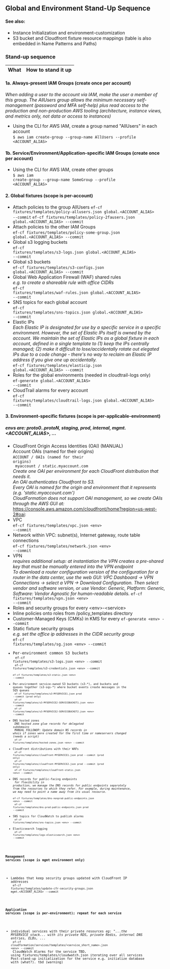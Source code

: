 ## Global and Environment Stand-Up Sequence

#### See also:
- Instance Initialization and environment-customization
- S3 bucket and Cloudfront fixture resource mappings (table is also embedded in Name Patterns and Paths)

### Stand-up sequence

| What | How to stand it up |
| ---- | ------------------ |

#### 1a. Always-present IAM Groups (create once per account)
_When adding a user to the account via IAM, make the user a member of this group.
The AllUsers group allows the minimum necessary self-management (password and MFA self-help)
plus read access to the production and non-production AWS tooling (architecture, instance views, and metrics only, not data or access to instances)_

- Using the CLI for AWS IAM, create a group named "AllUsers" in each account<br>
<code>$ aws iam create-group --group-name AllUsers --profile <ACCOUNT_ALIAS></code>

#### 1b. Service/Environment/Application-specific IAM Groups (create once per account)
- Using the CLI for AWS IAM, create other groups<br>
<code>$ aws iam create-group --group-name SomeGroup --profile <ACCOUNT_ALIAS></code>


#### 2. Global fixtures (scope is per-account)
- Attach policies to the group AllUsers	
<code>ef-cf fixtures/templates/policy-allusers.json global.<ACCOUNT_ALIAS> --commit</code>
<code>ef-cf fixtures/templates/policy-2fausers.json global.<ACCOUNT_ALIAS> --commit</code>
- Attach policies to the other IAM Groups	
<code>ef-cf fixtures/templates/policy-some-group.json global.<ACCOUNT_ALIAS> --commit</code>
- Global s3 logging buckets<br>
<code>ef-cf fixtures/templates/s3-logs.json global.<ACCOUNT_ALIAS> --commit</code>
- Global s3 buckets<br>
<code>ef-cf fixtures/templates/s3-configs.json global.<ACCOUNT_ALIAS> --commit</code>
- Global Web Application Firewall (WAF) shared rules<br>
_e.g. to create a shareable rule with office CIDRs_<br>
<code>ef-cf fixtures/templates/waf-rules.json global.<ACCOUNT_ALIAS> --commit</code>
- SNS topics for each global account<br>
<code>ef-cf fixtures/templates/sns-topics.json global.<ACCOUNT_ALIAS> --commit</code>
- Elastic IPs<br>
_Each Elastic IP is designated for use by a specific service in a specific environment.
However, the set of Elastic IPs itself is owned by the account. We maintain the set of
Elastic IPs as a global fixture in each account, defined in a single template to (1)
keep the IPs centrally managed; (2) make it difficult to lose/accidentally rotate out
elegated IPs due to a code change - there's no way to reclaim an Elastic IP address if
you give one up accidentally._<br>
<code>ef-cf fixtures/templates/elasticip.json global.<ACCOUNT_ALIAS> --commit</code>
- Roles for the global environments (needed in cloudtrail-logs only)<br>
<code>ef-generate global.<ACCOUNT_ALIAS> --commit</code>
- CloudTrail alarms for every account<br>
<code>ef-cf fixtures/templates/cloudtrail-logs.json global.<ACCOUNT_ALIAS> --commit</code>


#### 3. Environment-specific fixtures (scope is per-applicable-environment)
##### envs are: proto0..protoN, staging, prod, internal, mgmt.<ACCOUNT_ALIAS>, ...
- CloudFront Origin Access Identities (OAI) (MANUAL)<br>
Account OAIs (named for their origins)<br>
<code>ACCOUNT / OAIs (named for their origins)<br>
myaccount / static.myaccount.com
</code><br>
_Create one OAI per environment for each CloudFront distribution that needs it._<br>
_An OAI authenticates Cloudfront to S3._<br>
_Every OAI is named for the origin and environment that it represents (e.g. 'static.myaccount.com')_<br>
_CloudFormation does not support OAI management, so we create OAIs through the AWS GUI at:_<br>
https://console.aws.amazon.com/cloudfront/home?region=us-west-2#oai:
- VPC<br>
<code>ef-cf fixtures/templates/vpc.json \<env\> --commit</code>
- Network within VPC: subnet(s), Internet gateway, route table connections<br>
<code>ef-cf fixtures/templates/network.json \<env\> --commit</code>
- VPN<br>
_requires additional setup: at instantiation the VPN creates a pre-shared key that must be manually entered into the VPN endpoint_<br>
_To download a router configuration version of the configuration for a router in the data center, use the web GUI: VPC Dashboard → VPN Connections → select a VPN → Download Configuration. Then select vendor and software version, or use Vendor: Generic, Platform: Generic, Software: Vendor Agnostic for human-readable details._
<code>ef-cf fixtures/templates/vpn.json \<env\> --commit</code>
- Roles and security groups for every \<env\>-\<service\><br>
- Inline policies onto roles from /policy_templates directory<br>
- Customer-Managed Keys (CMKs) in KMS for every <service>
<code>ef-generate \<env\> --commit</code>
- Static fixture security groups<br>
_e.g. set the office ip addresses in the CIDR security group_<br>
<code>ef-cf fixtures/templates/sg.json \<env\> --commit<br>
- Per-environment common S3 buckets<br>
<code>ef-cf fixtures/templates/s3-logs.json \<env\> --commit<br>
<code>ef-cf fixtures/templates/s3-credentials.json \<env\> --commit<br>
<code>ef-cf fixtures/templates/s3-static.json \<env\> --commit</code><br>
- Per-environment service-owned S3 buckets (s3-\*), and buckets and queues together (s3-sqs-*) where bucket events create messages in the SQS queues<br>
<code>ef-cf fixtures/templates/s3-MYSERVICE1.json prod --commit (prod only)</code><br>
<code>ef-cf fixtures/templates/s3-MYSERVICE2-SERVICEBUCKET1.json \<env\> --commit</code><br>
<code>ef-cf fixtures/templates/s3-MYSERVICE2-SERVICEBUCKET2.json \<env\> --commit</code><br>
- DNS hosted zones<br>
_DNS hosted zone glue records for delegated subdomains_<br>
_MANUAL FOLLOWUP: Update domain NS records in whois if zones were created for the first time or nameservers changed (needs a script)_<br>
<code>ef-cf fixtures/templates/hosted-zones.json \<env\> --commit</code>
- CloudFront distributions with their WAFs<br>
<code>ef-cf fixtures/templates/cloudfront-MYSERVICE1.json prod --commit (prod only)</code><br>
<code>ef-cf fixtures/templates/cloudfront-MYSERVICE2.json prod --commit (prod only)</code><br>
<code>ef-cf fixtures/templates/cloudfront-static.json \<env\> --commit</code><br>
- DNS records for public-facing endpoints<br>
_for flexibility in production, we manage the DNS records for public endpoints separately from the resources to which they refer. For example, during maintenance, we may need to point a name away from its usual resource._<br>
<code>ef-cf fixtures/templates/dns-nonprod-public-endpoints.json \<env\> --commit</code><br>
<code>ef-cf fixtures/templates/dns-prod-public-endpoints.json prod --commit</code><br>
- SNS topics for CloudWatch to publish alarms<br>
<code>ef-cf fixtures/templates/sns-topics.json \<env\> --commit</code><br>
- Elasticsearch logging<br>
<code>ef-cf fixtures/templates/logs-elasticsearch.json \<env\> --commit</code><br>

#### Management services (scope is mgmt environment only)
- Lambdas that keep security groups updated with CloudFront IP addresses<br>
<code>ef-cf fixtures/templates/update-cfr-security-groups.json mgmt.<ACCOUNT_ALIAS> --commit</code><br>

#### Application services (scope is per-environment); repeat for each service
- individual services with their private resources
_eg: "...the MYSERVICE stack... with its private RDS, private Redis, internal DNS entries, ELBs, ..._<br>
<code>ef-cf cloudformation/services/templates/<service_short_name>.json \<env\> --commit</code><br>
CloudWatch Alarms for the service	TBD, using fixtures/templates/cloudwatch.json iterating over all services
Post-stand-up initialization for the service
e.g. initialize database with (what?). tbd (warning)

